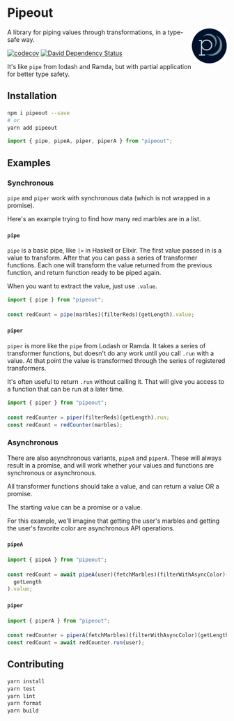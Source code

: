 # Pipeout

<img width="80" height="80" src="./assets/logo.png" alt="logo" align="right" />

A library for piping values through transformations, in a type-safe way.

[![codecov](https://codecov.io/gh/will-wow/pipeout/branch/master/graph/badge.svg)](https://codecov.io/gh/will-wow/pipeout)
[![David Dependency Status](https://david-dm.org/will-wow/pipeout.svg)](https://david-dm.org/will-wow/pipeout)

It's like `pipe` from lodash and Ramda, but with partial application for better type safety.

## Installation

```bash
npm i pipeout --save
# or
yarn add pipeout
```

```typescript
import { pipe, pipeA, piper, piperA } from "pipeout";
```

## Examples

### Synchronous

`pipe` and `piper` work with synchronous data (which is not wrapped in a promise).

Here's an example trying to find how many red marbles are in a list.

#### `pipe`

`pipe` is a basic pipe, like `|>` in Haskell or Elixir. The first value passed in is a value to transform. After that you can pass a series of transformer functions. Each one will transform the value returned from the previous function, and return function ready to be piped again.

When you want to extract the value, just use `.value`.

```typescript
import { pipe } from "pipeout";

const redCount = pipe(marbles)(filterReds)(getLength).value;
```

#### `piper`

`piper` is more like the `pipe` from Lodash or Ramda. It takes a series of transformer functions, but doesn't do any work until you call `.run` with a value. At that point the value is transformed through the series of registered transformers.

It's often useful to return `.run` without calling it. That will give you access to a function that can be run at a later time.

```typescript
import { piper } from "pipeout";

const redCounter = piper(filterReds)(getLength).run;
const redCount = redCounter(marbles);
```

### Asynchronous

There are also asynchronous variants, `pipeA` and `piperA`.
These will always result in a promise, and will work whether your values and functions are synchronous or asynchronous.

All transformer functions should take a value, and can return a value OR a promise.

The starting value can be a promise or a value.

For this example, we'll imagine that getting the user's marbles and getting the user's favorite color are asynchronous API operations.

#### `pipeA`

```typescript
import { pipeA } from "pipeout";

const redCount = await pipeA(user)(fetchMarbles)(filterWithAsyncColor)(
  getLength
).value;
```

#### `piper`

```typescript
import { piperA } from "pipeout";

const redCounter = piperA(fetchMarbles)(filterWithAsyncColor)(getLength);
const redCount = await redCounter.run(user);
```

## Contributing

```bash
yarn install
yarn test
yarn lint
yarn format
yarn build
```
